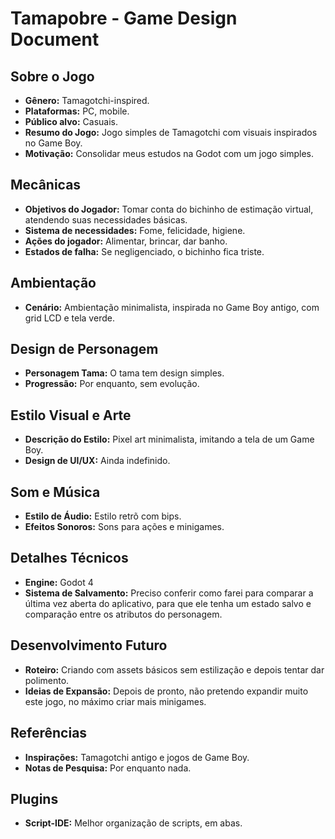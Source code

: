 # Tamapobre - Game Design Document

## Sobre o Jogo

- **Gênero:** Tamagotchi-inspired.
- **Plataformas:** PC, mobile.
- **Público alvo:** Casuais.
- **Resumo do Jogo:** Jogo simples de Tamagotchi com visuais inspirados no Game Boy.
- **Motivação:** Consolidar meus estudos na Godot com um jogo simples.

## Mecânicas

- **Objetivos do Jogador:** Tomar conta do bichinho de estimação virtual, atendendo suas necessidades básicas.
- **Sistema de necessidades:** Fome, felicidade, higiene.
- **Ações do jogador:** Alimentar, brincar, dar banho.
- **Estados de falha:** Se negligenciado, o bichinho fica triste.

## Ambientação

- **Cenário:** Ambientação minimalista, inspirada no Game Boy antigo, com grid LCD e tela verde.

## Design de Personagem

- **Personagem Tama:** O tama tem design simples.
- **Progressão:** Por enquanto, sem evolução.

## Estilo Visual e Arte

- **Descrição do Estilo:** Pixel art minimalista, imitando a tela de um Game Boy.
- **Design de UI/UX:** Ainda indefinido.

## Som e Música

- **Estilo de Áudio:** Estilo retrõ com bips.
- **Efeitos Sonoros:** Sons para ações e minigames.

## Detalhes Técnicos

- **Engine:** Godot 4
- **Sistema de Salvamento:** Preciso conferir como farei para comparar a última vez aberta do aplicativo, para que ele tenha um estado salvo e comparação entre os atributos do
  personagem.

## Desenvolvimento Futuro

- **Roteiro:** Criando com assets básicos sem estilização e depois tentar dar polimento.
- **Ideias de Expansão:** Depois de pronto, não pretendo expandir muito este jogo, no máximo criar mais minigames.

## Referências

- **Inspirações:** Tamagotchi antigo e jogos de Game Boy.
- **Notas de Pesquisa:** Por enquanto nada.

## Plugins

- **Script-IDE:** Melhor organização de scripts, em abas.
